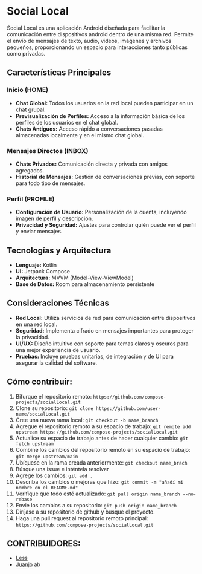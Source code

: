 # Social Local

Social Local es una aplicación Android diseñada para facilitar la comunicación entre dispositivos android dentro de una misma red. Permite el envío de mensajes de texto, audio, videos, imágenes y archivos pequeños, proporcionando un espacio para interacciones tanto públicas como privadas.

## Características Principales

### Inicio (HOME)

- **Chat Global:** Todos los usuarios en la red local pueden participar en un chat grupal.
- **Previsualización de Perfiles:** Acceso a la información básica de los perfiles de los usuarios en el chat global.
- **Chats Antiguos:** Acceso rápido a conversaciones pasadas almacenadas localmente y en el mismo chat global.

### Mensajes Directos (INBOX)

- **Chats Privados:** Comunicación directa y privada con amigos agregados.
- **Historial de Mensajes:** Gestión de conversaciones previas, con soporte para todo tipo de mensajes.

### Perfil (PROFILE)

- **Configuración de Usuario:** Personalización de la cuenta, incluyendo imagen de perfil y descripción.
- **Privacidad y Seguridad:** Ajustes para controlar quién puede ver el perfil y enviar mensajes.

## Tecnologías y Arquitectura

- **Lenguaje:** Kotlin
- **UI:** Jetpack Compose
- **Arquitectura:** MVVM (Model-View-ViewModel)
- **Base de Datos:** Room para almacenamiento persistente

## Consideraciones Técnicas

- **Red Local:** Utiliza servicios de red para comunicación entre dispositivos en una red local.
- **Seguridad:** Implementa cifrado en mensajes importantes para proteger la privacidad.
- **UI/UX:** Diseño intuitivo con soporte para temas claros y oscuros para una mejor experiencia de usuario.
- **Pruebas:** Incluye pruebas unitarias, de integración y de UI para asegurar la calidad del software.

## Cómo contribuir:
1. Bifurque el repositorio remoto: `https://github.com/compose-projects/socialLocal.git`
2. Clone su repositorio: `git clone https://github.com/user-name/socialLocal.git`
3. Cree una nueva rama local: `git checkout -b name_branch`
4. Agregue el repositorio remoto a su espacio de trabajo: `git remote add upstream https://github.com/compose-projects/socialLocal.git`
5. Actualice su espacio de trabajo antes de hacer cualquier cambio: `git fetch upstream`
6. Combine los cambios del repositorio remoto en su espacio de trabajo: `git merge upstream/main`
7. Ubíquese en la rama creada anteriormente: `git checkout name_brach`
8. Búsque una issue e inténtela resolver
9. Agrege los cambios: `git add .`
10. Describa los cambios o mejoras que hizo: `git commit -m "añadí mi nombre en el README.md"`
11. Verifique que todo esté actualizado: `git pull origin name_branch --no-rebase`
12. Envie los cambios a su repositorio: `git push origin name_branch`
13. Diríjase a su repositorio de github y busque el proyecto.
14. Haga una pull request al repositorio remoto principal: `https://github.com/compose-projects/socialLocal.git`

## CONTRIBUIDORES:
- [Less](https://github.com/less-dev)
- [Juanjo](https://github.com/varquhaz)
ab
